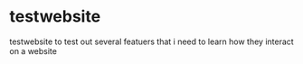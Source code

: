 # testwebsite
testwebsite to test out several featuers that i need to learn how they interact on a website
